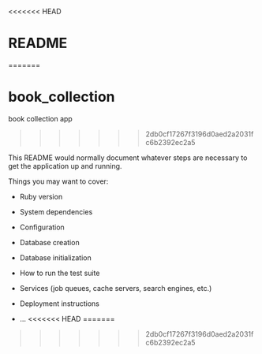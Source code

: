 <<<<<<< HEAD
# README
=======
# book_collection
book collection app
>>>>>>> 2db0cf17267f3196d0aed2a2031fc6b2392ec2a5

This README would normally document whatever steps are necessary to get the
application up and running.

Things you may want to cover:

* Ruby version

* System dependencies

* Configuration

* Database creation

* Database initialization

* How to run the test suite

* Services (job queues, cache servers, search engines, etc.)

* Deployment instructions

* ...
<<<<<<< HEAD
=======

>>>>>>> 2db0cf17267f3196d0aed2a2031fc6b2392ec2a5
